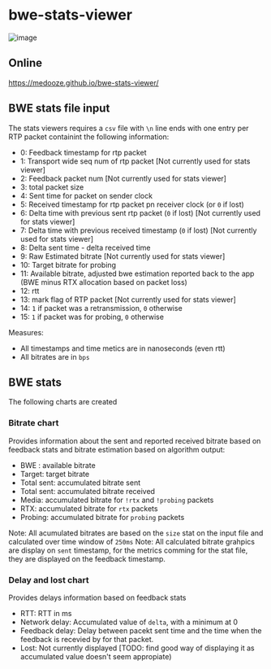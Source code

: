 # bwe-stats-viewer
![image](https://user-images.githubusercontent.com/1070835/62775996-9bf0ce00-baa9-11e9-8262-9304c830b471.png)
## Online
https://medooze.github.io/bwe-stats-viewer/

## BWE stats file input

The stats viewers requires a `csv` file with `\n` line ends with one entry per RTP packet containint the following information:

 - 0: Feedback timestamp for rtp packet
 - 1: Transport wide seq num of rtp packet [Not currently used for stats viewer]
 - 2: Feedback packet num [Not currently used for stats viewer]
 - 3: total packet size
 - 4: Sent time for packet on sender clock
 - 5: Received timestamp for rtp packet pn receiver clock (or `0` if lost) 
 - 6: Delta time with previous sent rtp packet (`0` if lost) [Not currently used for stats viewer]
 - 7: Delta time with previous received timestamp (`0` if lost) [Not currently used for stats viewer]
 - 8: Delta sent time - delta received time
 - 9: Raw Estimated bitrate [Not currently used for stats viewer]
 - 10: Target bitrate for probing
 - 11: Available bitrate, adjusted bwe estimation reported back to the app (BWE minus RTX allocation based on packet loss)
 - 12: rtt 
 - 13: mark flag of RTP packet [Not currently used for stats viewer]
 - 14: `1` if packet was a retransmission, `0` otherwise
 - 15: `1` if packet was for probing, `0` otherwise 

Measures:
 - All timestamps and time metics are in nanoseconds (even rtt)
 - All bitrates are in `bps`

## BWE stats

The following charts are created

### Bitrate chart

Provides information about the sent and reported received bitrate based on feedback stats and bitrate estimation based on algorithm output:

 - BWE : available bitrate
 - Target: target  bitrate
 - Total sent: accumulated bitrate sent
 - Total sent: accumulated bitrate received
 - Media: accumulated bitrate for `!rtx` and `!probing` packets
 - RTX: accumulated bitrate for `rtx` packets
 - Probing: accumulated bitrate for `probing` packets

Note: All acumulated bitrates are based on the `size` stat on the input file and calculated over time window of `250ms`
Note: All calculated bitrate grahpics are display on `sent` timestamp, for the metrics comming for the stat file, they are displayed on the feedback timestamp.

### Delay and lost chart

Provides delays information based on feedback stats

 - RTT: RTT in ms
 - Network delay: Accumulated value of `delta`, with a minimum at 0
 - Feedback delay: Delay between pacekt sent time and the time when the feedback is recevied by for that packet.
 - Lost: Not currently displayed [TODO: find good way of displaying it as accumulated value doesn't seem appropiate)

